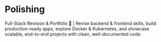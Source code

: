 # Polishing
Full-Stack Revision &amp; Portfolio 🚀 | Revise backend &amp; frontend skills, build production-ready apps, explore Docker &amp; Kubernetes, and showcase scalable, end-to-end projects with clean, well-documented code.
